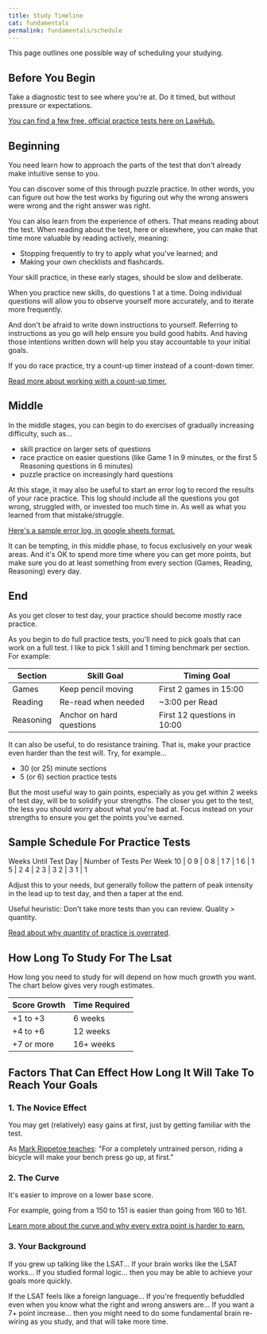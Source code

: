 ```yaml
---
title: Study Timeline
cat: fundamentals
permalink: fundamentals/schedule
---
```


This page outlines one possible way of scheduling your studying.

## Before You Begin

Take a diagnostic test to see where you're at. Do it timed, but without pressure or expectations.

[You can find a few free, official practice tests here on LawHub.][lawhub]

## Beginning

You need learn how to approach the parts of the test that don't already make intuitive sense to you.

You can discover some of this through puzzle practice. In other words, you can figure out how the test works by figuring out why the wrong answers were wrong and the right answer was right.

You can also learn from the experience of others. That means reading about the test. When reading about the test, here or elsewhere, you can make that time more valuable by reading actively, meaning:
- Stopping frequently to try to apply what you've learned; and
- Making your own checklists and flashcards.

Your skill practice, in these early stages, should be slow and deliberate. 

When you practice new skills, do questions 1 at a time. Doing individual questions will allow you to observe yourself more accurately, and to iterate more frequently.

And don't be afraid to write down instructions to yourself. Referring to instructions as you go will help ensure you build good habits. And having those intentions written down will help you stay accountable to your initial goals.

If you do race practice, try a count-up timer instead of a count-down timer. 

[Read more about working with a count-up timer.][timer]

## Middle

In the middle stages, you can begin to do exercises of gradually increasing difficulty, such as...

- skill practice on larger sets of questions
- race practice on easier questions (like Game 1 in 9 minutes, or the first 5 Reasoning questions in 6 minutes)
- puzzle practice on increasingly hard questions

At this stage, it may also be useful to start an error log to record the results of your race practice. This log should include all the questions you got wrong, struggled with, or invested too much time in. As well as what you learned from that mistake/struggle.

[Here's a sample error log, in google sheets format.][error-log]

It can be tempting, in this middle phase, to focus exclusively on your weak areas. And it's OK to spend more time where you can get more points, but make sure you do at least something from every section (Games, Reading, Reasoning) every day.

## End

As you get closer to test day, your practice should become mostly race practice.

As you begin to do full practice tests, you'll need to pick goals that can work on a full test. I like to pick 1 skill and 1 timing benchmark per section. For example:

Section | Skill Goal | Timing Goal
-- | -- | --
Games | Keep pencil moving | First 2 games in 15:00
Reading | Re-read when needed | ~3:00 per Read
Reasoning | Anchor on hard questions | First 12 questions in 10:00

It can also be useful, to do resistance training. That is, make your practice even harder than the test will. Try, for example...

- 30 (or 25) minute sections
- 5 (or 6) section practice tests

But the most useful way to gain points, especially as you get within 2 weeks of test day, will be to solidify your strengths. The closer you get to the test, the less you should worry about what you're bad at. Focus instead on your strengths to ensure you get the points you've earned.

## Sample Schedule For Practice Tests 

Weeks Until Test Day | Number of Tests Per Week
10 | 0
9 | 0
8 | 1
7 | 1
6 | 1
5 | 2
4 | 2
3 | 3
2 | 3
1 | 1

Adjust this to your needs, but generally follow the pattern of peak intensity in the lead up to test day, and then a taper at the end.

Useful heuristic: Don't take more tests than you can review. Quality > quantity. 

[Read about why quantity of practice is overrated][quantity].

## How Long To Study For The Lsat

How long you need to study for will depend on how much growth you want. The chart below gives very rough estimates.

Score Growth | Time Required
--|--
+1 to +3 | 6 weeks
+4 to +6 | 12 weeks
+7 or more | 16+ weeks

## Factors That Can Effect How Long It Will Take To Reach Your Goals

### 1. The Novice Effect

You may get (relatively) easy gains at first, just by getting familiar with the test.

As [Mark Rippetoe teaches][novice]: "For a completely untrained person, riding a bicycle will make your bench press go up, at first."

### 2. The Curve

It's easier to improve on a lower base score. 

For example, going from a 150 to 151 is easier than going from 160 to 161.

[Learn more about the curve and why every extra point is harder to earn.][curve]

### 3. Your Background

If you grew up talking like the LSAT... If your brain works like the LSAT works... If you studied formal logic... then you may be able to achieve your goals more quickly. 

If the LSAT feels like a foreign language... If you're frequently befuddled even when you know what the right and wrong answers are... If you want a 7+ point increase... then you might need to do some fundamental brain re-wiring as you study, and that will take more time.

[curve]: ../resources/scores.html#the-curve
[novice]: https://www.youtube.com/watch?v=a9-a_8hC17M
[quantity]: pitfalls.html#grind
[timer]: ../time.html#splits
[error-log]: https://docs.google.com/spreadsheets/d/1VBhXPtwHjHgDDWN45Q-tLcxIShE0buY_qryx5V6ioOQ/edit?usp=sharing
[lawhub]: https://lawhub.lsac.org/